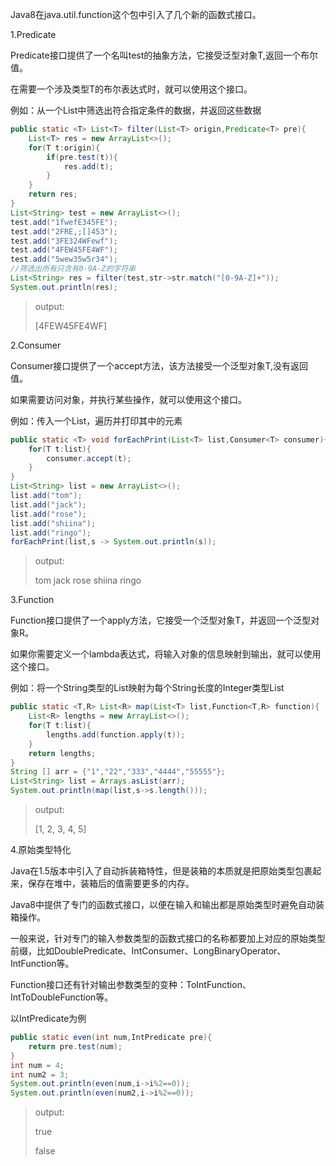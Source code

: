 Java8在java.util.function这个包中引入了几个新的函数式接口。

1.Predicate

Predicate接口提供了一个名叫test的抽象方法，它接受泛型对象T,返回一个布尔值。

在需要一个涉及类型T的布尔表达式时，就可以使用这个接口。

例如：从一个List中筛选出符合指定条件的数据，并返回这些数据

```java
public static <T> List<T> filter(List<T> origin,Predicate<T> pre){
    List<T> res = new ArrayList<>();
    for(T t:origin){
        if(pre.test(t)){
            res.add(t);
        }
    }
    return res;
}
List<String> test = new ArrayList<>();
test.add("1fwefE345FE");
test.add("2FRE,;[]453");
test.add("3FE324WFewf");
test.add("4FEW45FE4WF");
test.add("5wew35w5r34");
//筛选出所有只含有0-9A-Z的字符串
List<String> res = filter(test,str->str.match("[0-9A-Z]+"));
System.out.println(res);
```

> output:
>
> [4FEW45FE4WF]

2.Consumer

Consumer接口提供了一个accept方法，该方法接受一个泛型对象T,没有返回值。

如果需要访问对象，并执行某些操作，就可以使用这个接口。

例如：传入一个List，遍历并打印其中的元素

```java
public static <T> void forEachPrint(List<T> list,Consumer<T> consumer){
    for(T t:list){
        consumer.accept(t);
    }
}
List<String> list = new ArrayList<>();
list.add("tom");
list.add("jack");
list.add("rose");
list.add("shiina");
list.add("ringo");
forEachPrint(list,s -> System.out.println(s));
```

> output:
>
> tom
> jack
> rose
> shiina
> ringo

3.Function

Function接口提供了一个apply方法，它接受一个泛型对象T，并返回一个泛型对象R。

如果你需要定义一个lambda表达式，将输入对象的信息映射到输出，就可以使用这个接口。

例如：将一个String类型的List映射为每个String长度的Integer类型List

```java
public static <T,R> List<R> map(List<T> list,Function<T,R> function){
    List<R> lengths = new ArrayList<>();
    for(T t:list){
        lengths.add(function.apply(t));
    }
    return lengths;
}   
String [] arr = {"1","22","333","4444","55555"};
List<String> list = Arrays.asList(arr);
System.out.println(map(list,s->s.length()));
```

> output:
>
> [1, 2, 3, 4, 5]

4.原始类型特化

Java在1.5版本中引入了自动拆装箱特性，但是装箱的本质就是把原始类型包裹起来，保存在堆中，装箱后的值需要更多的内存。

Java8中提供了专门的函数式接口，以便在输入和输出都是原始类型时避免自动装箱操作。

一般来说，针对专门的输入参数类型的函数式接口的名称都要加上对应的原始类型前缀，比如DoublePredicate、IntConsumer、LongBinaryOperator、IntFunction等。

Function接口还有针对输出参数类型的变种：ToIntFunction<T>、IntToDoubleFunction等。

以IntPredicate为例

```java
public static even(int num,IntPredicate pre){
    return pre.test(num);
}
int num = 4;
int num2 = 3;
System.out.println(even(num,i->i%2==0));
System.out.println(even(num2,i->i%2==0));
```

> output:
>
> true
>
> false

